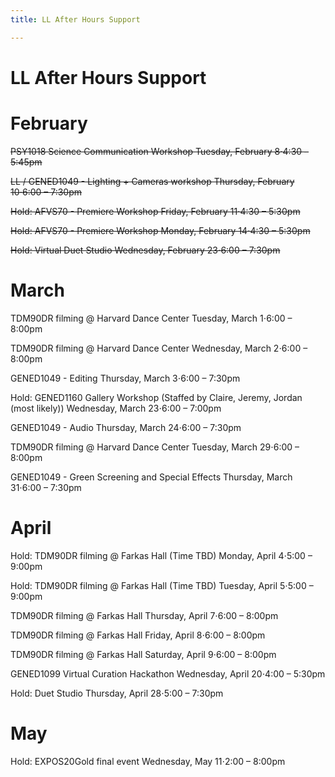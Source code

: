 ```yaml
---
title: LL After Hours Support

---
```


# LL After Hours Support

# February
~~PSY1018 Science Communication Workshop
Tuesday, February 8⋅4:30 – 5:45pm~~

~~LL / GENED1049 - Lighting + Cameras workshop
Thursday, February 10⋅6:00 – 7:30pm~~

~~Hold: AFVS70 - Premiere Workshop
Friday, February 11⋅4:30 – 5:30pm~~

~~Hold: AFVS70 - Premiere Workshop
Monday, February 14⋅4:30 – 5:30pm~~

~~Hold: Virtual Duet Studio
Wednesday, February 23⋅6:00 – 7:30pm~~

# March
TDM90DR filming @ Harvard Dance Center
Tuesday, March 1⋅6:00 – 8:00pm

TDM90DR filming @ Harvard Dance Center
Wednesday, March 2⋅6:00 – 8:00pm

GENED1049 - Editing
Thursday, March 3⋅6:00 – 7:30pm

Hold: GENED1160 Gallery Workshop (Staffed by Claire, Jeremy, Jordan (most likely))
Wednesday, March 23⋅6:00 – 7:00pm

GENED1049 - Audio
Thursday, March 24⋅6:00 – 7:30pm

TDM90DR filming @ Harvard Dance Center
Tuesday, March 29⋅6:00 – 8:00pm

GENED1049 - Green Screening and Special Effects
Thursday, March 31⋅6:00 – 7:30pm

# April
Hold: TDM90DR filming @ Farkas Hall (Time TBD)
Monday, April 4⋅5:00 – 9:00pm

Hold: TDM90DR filming @ Farkas Hall (Time TBD)
Tuesday, April 5⋅5:00 – 9:00pm

TDM90DR filming @ Farkas Hall
Thursday, April 7⋅6:00 – 8:00pm

TDM90DR filming @ Farkas Hall
Friday, April 8⋅6:00 – 8:00pm

TDM90DR filming @ Farkas Hall
Saturday, April 9⋅6:00 – 8:00pm

GENED1099 Virtual Curation Hackathon
Wednesday, April 20⋅4:00 – 5:30pm

Hold: Duet Studio
Thursday, April 28⋅5:00 – 7:30pm

# May
Hold: EXPOS20Gold final event
Wednesday, May 11⋅2:00 – 8:00pm